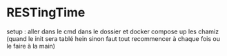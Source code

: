 # RESTingTime


setup : aller dans le cmd dans le dossier et docker compose up les chamiz (quand le init sera tablé hein sinon faut tout recommencer à chaque fois ou le faire à la main)
